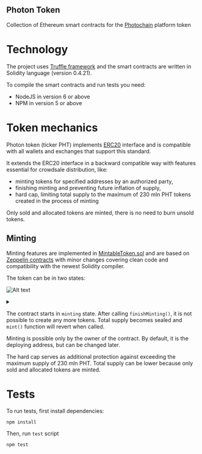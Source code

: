 Photon Token
---

Collection of Ethereum smart contracts for the [Photochain](https://photochain.io) platform token

# Technology

The project uses [Truffle framework](http://truffleframework.com/) and
the smart contracts are written in Solidity language (version 0.4.21).

To compile the smart contracts and run tests you need:
- NodeJS in version 6 or above
- NPM in version 5 or above

# Token mechanics

Photon token (ticker PHT) implements [ERC20](https://en.wikipedia.org/wiki/ERC20) interface and is compatible with
all wallets and exchanges that support this standard.

It extends the ERC20 interface in a backward compatible way with features essential for crowdsale distribution, like:
- minting tokens for specified addresses by an authorized party,
- finishing minting and preventing future inflation of supply,
- hard cap, limiting total supply to the maximum of 230 mln PHT tokens created in the process of minting

Only sold and allocated tokens are minted, there is no need to burn unsold tokens.

## Minting

Minting features are implemented in [MintableToken.sol](https://github.com/photochain/photon-token/blob/master/contracts/MintableToken.sol)
and are based on [Zeppelin contracts](https://github.com/OpenZeppelin/zeppelin-solidity/)
with minor changes covering clean code and compatibility with the newest Solidity compiler.

The token can be in two states:

![Alt text](https://g.gravizo.com/source/custom_mark10?https%3a%2f%2fraw.githubusercontent.com%2fphotochain%2fphoton-token%2fmaster%2fREADME.md)
<details> 
<summary></summary>
custom_mark10
  digraph G {
    mintable -> nonMintable [label="finishMinting"];
  }
custom_mark10
</details>

The contract starts in `minting` state.
After calling `finishMinting()`, it is not possible to create any more tokens.
Total supply becomes sealed and `mint()` function will revert when called.

Minting is possible only by the owner of the contract. By default, it is the deploying address, but can be changed later.

The hard cap serves as additional protection against exceeding the maximum supply of 230 mln PHT.
Total supply can be lower because only sold and allocated tokens are minted.

# Tests

To run tests, first install dependencies:

```
npm install
```

Then, run `test` script

```
npm test
```
